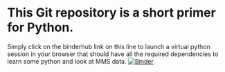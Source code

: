# This Git repository is a short primer for Python.

Simply click on the binderhub link on this line to launch a virtual python session in your browser that should have all the required dependencies to learn some python and look at MMS data. [![Binder](https://mybinder.org/badge_logo.svg)](https://mybinder.org/v2/gh/schroeder24/Python_primer_with_MMS/master) 
